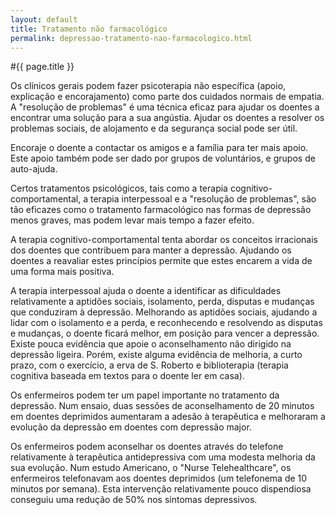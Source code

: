 ```yaml
---
layout: default
title: Tratamento não farmacológico
permalink: depressao-tratamento-nao-farmacologico.html
---
```


#{{ page.title }}

Os clínicos gerais podem fazer psicoterapia não específica (apoio, explicação e encorajamento) como parte dos cuidados normais de empatia. A "resolução de problemas" é uma técnica eficaz para ajudar os doentes a encontrar uma solução para a sua angústia. Ajudar os doentes a resolver os problemas sociais, de alojamento e da segurança social pode ser útil.

Encoraje o doente a contactar os amigos e a família para ter mais apoio. Este apoio também pode ser dado por grupos de voluntários, e grupos de auto-ajuda.

Certos tratamentos psicológicos, tais como a terapia cognitivo-comportamental, a terapia interpessoal e a "resolução de problemas", são tão eficazes como o tratamento farmacológico nas formas de depressão menos graves, mas podem levar mais tempo a fazer efeito.

A terapia cognitivo-comportamental tenta abordar os conceitos irracionais dos doentes que contribuem para manter a depressão. Ajudando os doentes a reavaliar estes princípios permite que estes encarem a vida de uma forma mais positiva.

A terapia interpessoal ajuda o doente a identificar as dificuldades relativamente a aptidões sociais, isolamento, perda, disputas e mudanças que conduziram à depressão. Melhorando as aptidões sociais, ajudando a lidar com o isolamento e a perda, e reconhecendo e resolvendo as disputas e mudanças, o doente ficará melhor, em posição para vencer a depressão. Existe pouca evidência que apoie o aconselhamento não dirigido na depressão ligeira. Porém, existe alguma evidência de melhoria, a curto prazo, com o exercício, a erva de S. Roberto e biblioterapia (terapia cognitiva baseada em textos para o doente ler em casa).

Os enfermeiros podem ter um papel importante no tratamento da depressão. Num ensaio, duas sessões de aconselhamento de 20 minutos em doentes deprimidos aumentaram a adesão à terapêutica e melhoraram a evolução da depressão em doentes com depressão major.

Os enfermeiros podem aconselhar os doentes através do telefone relativamente à terapêutica antidepressiva com uma modesta melhoria da sua evolução. Num estudo Americano, o "Nurse Telehealthcare", os enfermeiros telefonavam aos doentes deprimidos (um telefonema de 10 minutos por semana). Esta intervenção relativamente pouco dispendiosa conseguiu uma redução de 50% nos sintomas depressivos.
